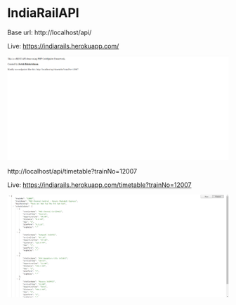 # IndiaRailAPI

Base url: http://localhost/api/

Live: https://indiarails.herokuapp.com/

![Screenshot](image-1.png?raw=true "IndiaRailAPI | Practical Test")

http://localhost/api/timetable?trainNo=12007

Live: https://indiarails.herokuapp.com/timetable?trainNo=12007

![Screenshot](image-2.png?raw=true "IndiaRailAPI | Practical Test")
